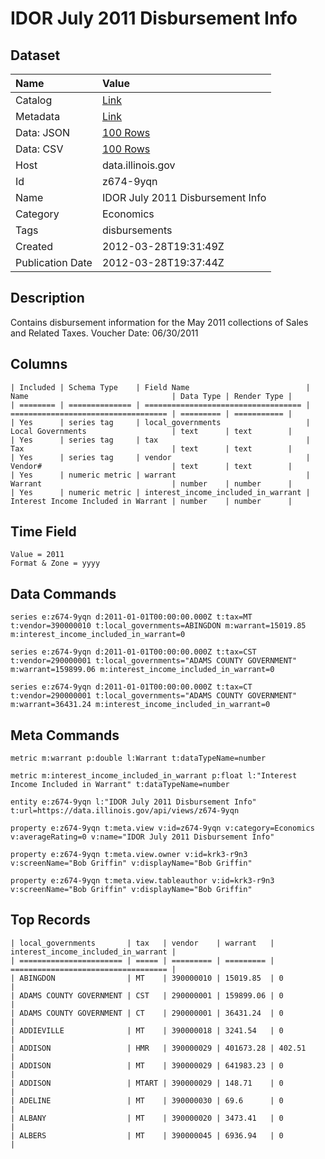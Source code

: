 # IDOR July 2011 Disbursement Info

## Dataset

| Name | Value |
| :--- | :---- |
| Catalog | [Link](https://catalog.data.gov/dataset/idor-july-2011-disbursement-info-61fbc) |
| Metadata | [Link](https://data.illinois.gov/api/views/z674-9yqn) |
| Data: JSON | [100 Rows](https://data.illinois.gov/api/views/z674-9yqn/rows.json?max_rows=100) |
| Data: CSV | [100 Rows](https://data.illinois.gov/api/views/z674-9yqn/rows.csv?max_rows=100) |
| Host | data.illinois.gov |
| Id | z674-9yqn |
| Name | IDOR July 2011 Disbursement Info |
| Category | Economics |
| Tags | disbursements |
| Created | 2012-03-28T19:31:49Z |
| Publication Date | 2012-03-28T19:37:44Z |

## Description

Contains disbursement information for the May 2011 collections of Sales and Related Taxes. Voucher Date: 06/30/2011

## Columns

```ls
| Included | Schema Type    | Field Name                          | Name                                | Data Type | Render Type |
| ======== | ============== | =================================== | =================================== | ========= | =========== |
| Yes      | series tag     | local_governments                   | Local Governments                   | text      | text        |
| Yes      | series tag     | tax                                 | Tax                                 | text      | text        |
| Yes      | series tag     | vendor                              | Vendor#                             | text      | text        |
| Yes      | numeric metric | warrant                             | Warrant                             | number    | number      |
| Yes      | numeric metric | interest_income_included_in_warrant | Interest Income Included in Warrant | number    | number      |
```

## Time Field

```ls
Value = 2011
Format & Zone = yyyy
```

## Data Commands

```ls
series e:z674-9yqn d:2011-01-01T00:00:00.000Z t:tax=MT t:vendor=390000010 t:local_governments=ABINGDON m:warrant=15019.85 m:interest_income_included_in_warrant=0

series e:z674-9yqn d:2011-01-01T00:00:00.000Z t:tax=CST t:vendor=290000001 t:local_governments="ADAMS COUNTY GOVERNMENT" m:warrant=159899.06 m:interest_income_included_in_warrant=0

series e:z674-9yqn d:2011-01-01T00:00:00.000Z t:tax=CT t:vendor=290000001 t:local_governments="ADAMS COUNTY GOVERNMENT" m:warrant=36431.24 m:interest_income_included_in_warrant=0
```

## Meta Commands

```ls
metric m:warrant p:double l:Warrant t:dataTypeName=number

metric m:interest_income_included_in_warrant p:float l:"Interest Income Included in Warrant" t:dataTypeName=number

entity e:z674-9yqn l:"IDOR July 2011 Disbursement Info" t:url=https://data.illinois.gov/api/views/z674-9yqn

property e:z674-9yqn t:meta.view v:id=z674-9yqn v:category=Economics v:averageRating=0 v:name="IDOR July 2011 Disbursement Info"

property e:z674-9yqn t:meta.view.owner v:id=krk3-r9n3 v:screenName="Bob Griffin" v:displayName="Bob Griffin"

property e:z674-9yqn t:meta.view.tableauthor v:id=krk3-r9n3 v:screenName="Bob Griffin" v:displayName="Bob Griffin"
```

## Top Records

```ls
| local_governments       | tax   | vendor    | warrant   | interest_income_included_in_warrant | 
| ======================= | ===== | ========= | ========= | =================================== | 
| ABINGDON                | MT    | 390000010 | 15019.85  | 0                                   | 
| ADAMS COUNTY GOVERNMENT | CST   | 290000001 | 159899.06 | 0                                   | 
| ADAMS COUNTY GOVERNMENT | CT    | 290000001 | 36431.24  | 0                                   | 
| ADDIEVILLE              | MT    | 390000018 | 3241.54   | 0                                   | 
| ADDISON                 | HMR   | 390000029 | 401673.28 | 402.51                              | 
| ADDISON                 | MT    | 390000029 | 641983.23 | 0                                   | 
| ADDISON                 | MTART | 390000029 | 148.71    | 0                                   | 
| ADELINE                 | MT    | 390000030 | 69.6      | 0                                   | 
| ALBANY                  | MT    | 390000020 | 3473.41   | 0                                   | 
| ALBERS                  | MT    | 390000045 | 6936.94   | 0                                   | 
```